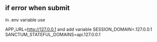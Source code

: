 ## if error when submit
in .env variable use

APP_URL=http://127.0.0.1
and add variable
SESSION_DOMAIN=.127.0.0.1
SANCTUM_STATEFUL_DOMAINS=api.127.0.0.1